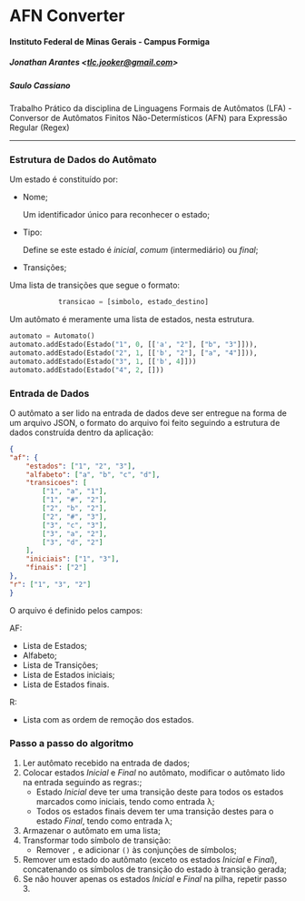 # AFN Converter

#### Instituto Federal de Minas Gerais - Campus Formiga

##### Jonathan Arantes <<tlc.jooker@gmail.com>>
##### Saulo Cassiano

Trabalho Prático da disciplina de Linguagens Formais de Autômatos (LFA) - Conversor de Autômatos Finitos Não-Determísticos (AFN) para Expressão Regular (Regex)

___

### Estrutura de Dados do Autômato

Um estado é constituído por:

- Nome;

    Um identificador único para reconhecer o estado;

- Tipo:

    Define se este estado é _inicial_, _comum_ (intermediário) ou _final_;

- Transições;

Uma lista de transições que segue o formato:

```Python
            transicao = [simbolo, estado_destino]
```

Um autômato é meramente uma lista de estados, nesta estrutura.

```Python
automato = Automato()
automato.addEstado(Estado("1", 0, [['a', "2"], ["b", "3"]])),
automato.addEstado(Estado("2", 1, [['b', "2"], ["a", "4"]])),
automato.addEstado(Estado("3", 1, [['b', 4]]))
automato.addEstado(Estado("4", 2, []))
```

### Entrada de Dados

O autômato a ser lido na entrada de dados deve ser entregue na forma de um arquivo JSON, o formato do arquivo foi feito seguindo a estrutura de dados construída dentro da aplicação:

```JSON
{
"af": {
    "estados": ["1", "2", "3"],
    "alfabeto": ["a", "b", "c", "d"],
    "transicoes": [
        ["1", "a", "1"],
        ["1", "#", "2"],
        ["2", "b", "2"],
        ["2", "#", "3"],
        ["3", "c", "3"],
        ["3", "a", "2"],
        ["3", "d", "2"]
    ],
    "iniciais": ["1", "3"],
    "finais": ["2"]
},
"r": ["1", "3", "2"]
}
```

O arquivo é definido pelos campos:

AF:

- Lista de Estados;
- Alfabeto;
- Lista de Transições;
- Lista de Estados iniciais;
- Lista de Estados finais.

R:

- Lista com as ordem de remoção dos estados.

### Passo a passo do algoritmo

1. Ler autômato recebido na entrada de dados;
2. Colocar estados _Inicial_ e _Final_ no autômato, modificar o autômato lido na entrada seguindo as regras:;
    - Estado _Inicial_ deve ter uma transição deste para todos os estados marcados como iniciais, tendo como entrada λ;
    - Todos os estados finais devem ter uma transição destes para o estado _Final_, tendo como entrada λ;
3. Armazenar o autômato em uma lista;
4. Transformar todo símbolo de transição:
    - Remover `,` e adicionar `()` às conjunções de símbolos;
5. Remover um estado do autômato (exceto os estados _Inicial_ e _Final_), concatenando os símbolos de transição do estado à transição gerada;
6. Se não houver apenas os estados _Inicial_ e _Final_ na pilha, repetir passo 3.
